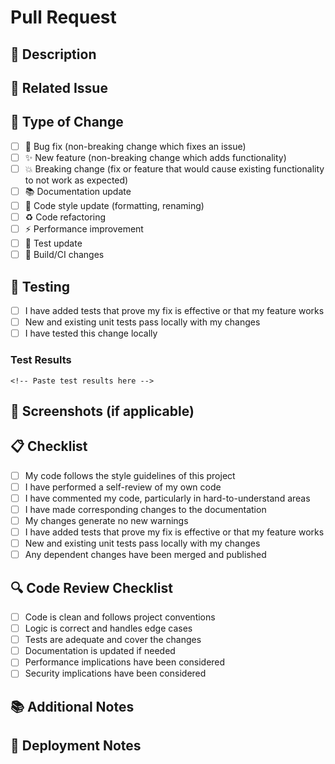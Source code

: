 # Pull Request

## 📝 Description
<!-- Provide a brief description of the changes in this PR -->

## 🔗 Related Issue
<!-- Link to the related issue using: Closes #issue_number -->

## 🧪 Type of Change
<!-- Mark the relevant option with an "x" -->
- [ ] 🐛 Bug fix (non-breaking change which fixes an issue)
- [ ] ✨ New feature (non-breaking change which adds functionality)
- [ ] 💥 Breaking change (fix or feature that would cause existing functionality to not work as expected)
- [ ] 📚 Documentation update
- [ ] 🎨 Code style update (formatting, renaming)
- [ ] ♻️ Code refactoring
- [ ] ⚡ Performance improvement
- [ ] 🧪 Test update
- [ ] 🔧 Build/CI changes

## 🧪 Testing
<!-- Describe the tests you ran to verify your changes -->
- [ ] I have added tests that prove my fix is effective or that my feature works
- [ ] New and existing unit tests pass locally with my changes
- [ ] I have tested this change locally

### Test Results
```
<!-- Paste test results here -->
```

## 📸 Screenshots (if applicable)
<!-- Add screenshots to help explain your changes -->

## 📋 Checklist
<!-- Mark completed items with an "x" -->
- [ ] My code follows the style guidelines of this project
- [ ] I have performed a self-review of my own code
- [ ] I have commented my code, particularly in hard-to-understand areas
- [ ] I have made corresponding changes to the documentation
- [ ] My changes generate no new warnings
- [ ] I have added tests that prove my fix is effective or that my feature works
- [ ] New and existing unit tests pass locally with my changes
- [ ] Any dependent changes have been merged and published

## 🔍 Code Review Checklist
<!-- For reviewers -->
- [ ] Code is clean and follows project conventions
- [ ] Logic is correct and handles edge cases
- [ ] Tests are adequate and cover the changes
- [ ] Documentation is updated if needed
- [ ] Performance implications have been considered
- [ ] Security implications have been considered

## 📚 Additional Notes
<!-- Add any additional notes, context, or information for reviewers -->

## 🚀 Deployment Notes
<!-- Any special deployment considerations or requirements -->
